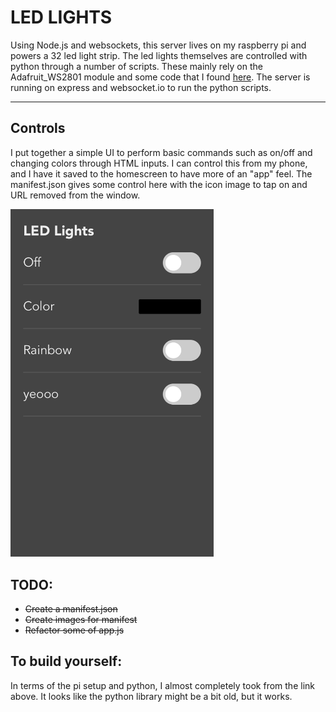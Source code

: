 # LED LIGHTS

Using Node.js and websockets, this server lives on my raspberry pi and powers a 32 led light strip. The led lights themselves are controlled with python through a number of scripts. These mainly rely on the Adafruit_WS2801 module and some code that I found [here](https://tutorials-raspberrypi.com/how-to-control-a-raspberry-pi-ws2801-rgb-led-strip/). The server is running on express and websocket.io to run the python scripts.

---

## Controls

I put together a simple UI to perform basic commands such as on/off and changing colors through HTML inputs. I can control this from my phone, and I have it saved to the homescreen to have more of an "app" feel. The manifest.json gives some control here with the icon image to tap on and URL removed from the window.

<img width="325" title="LED light control UX" alt="Image of LED light control UX" src="/public/controls-ux.png" />

## TODO:
 - ~~Create a manifest.json~~
 - ~~Create images for manifest~~
 - ~~Refactor some of app.js~~


## To build yourself:
In terms of the pi setup and python, I almost completely took from the link above. It looks like the python library might be a bit old, but it works. 
